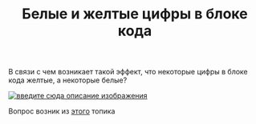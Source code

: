 ﻿---
title: "Белые и желтые цифры в блоке кода"
se.owner.user_id: 383143
se.owner.display_name: "RoyalGoose"
se.owner.link: "https://ru.meta.stackoverflow.com/users/383143/royalgoose"
se.link: "https://ru.meta.stackoverflow.com/questions/11591/%d0%91%d0%b5%d0%bb%d1%8b%d0%b5-%d0%b8-%d0%b6%d0%b5%d0%bb%d1%82%d1%8b%d0%b5-%d1%86%d0%b8%d1%84%d1%80%d1%8b-%d0%b2-%d0%b1%d0%bb%d0%be%d0%ba%d0%b5-%d0%ba%d0%be%d0%b4%d0%b0"
se.question_id: 11591
se.post_type: question
---
<p>В связи с чем возникает такой эффект, что некоторые цифры в блоке кода желтые, а некоторые белые?</p>
<p><a href="https://i.stack.imgur.com/ijlIQ.png" rel="nofollow noreferrer"><img src="https://i.stack.imgur.com/ijlIQ.png" alt="введите сюда описание изображения" /></a></p>
<p>Вопрос возник из <a href="https://ru.stackoverflow.com/revisions/1300125/3">этого</a> топика</p>
